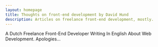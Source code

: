 ```yaml
---
layout: homepage
title: Thoughts on front-end development by David Hund
description: Articles on freelance front-end development, mostly.
---
```


A Dutch Freelance Front-End Developer Writing In English About Web Development. Apologies&hellip;